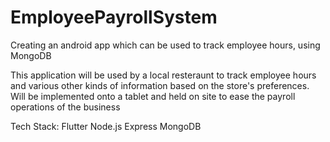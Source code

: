 # EmployeePayrollSystem
Creating an android app which can be used to track employee hours, using MongoDB

This application will be used by a local resteraunt to track employee hours and various other kinds of information based on the store's preferences. Will be implemented onto a tablet and held on site to ease the payroll operations of the business


Tech Stack:
Flutter
Node.js
Express
MongoDB
